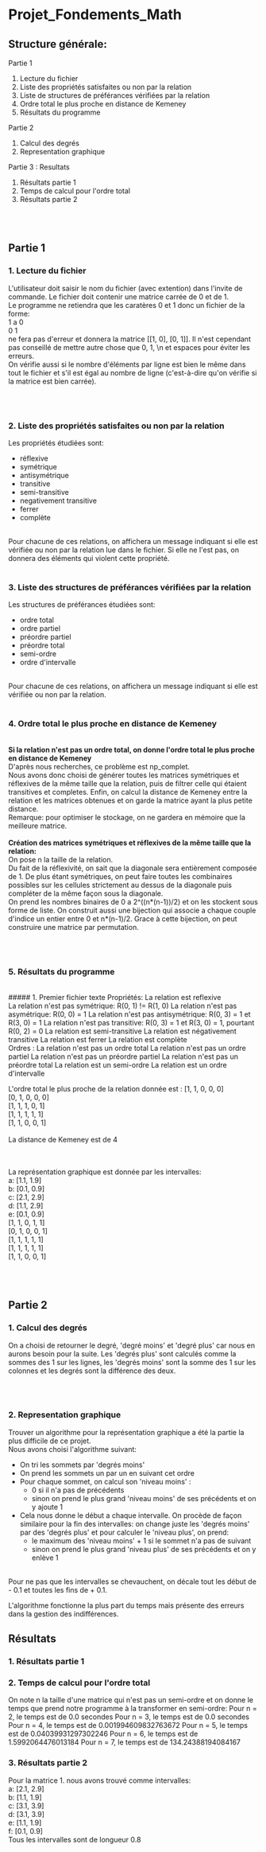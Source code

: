 # Projet_Fondements_Math

## Structure générale:
Partie 1
  1. Lecture du fichier
  2. Liste des propriétés satisfaites ou non par la relation
  3. Liste de structures de préférances vérifiées par la relation
  4. Ordre total le plus proche en distance de Kemeney
  5. Résultats du programme

Partie 2
  1. Calcul des degrés
  2. Representation graphique

Partie 3 : Resultats
  1. Résultats partie 1
  2. Temps de calcul pour l'ordre total
  3. Résultats partie 2

<br><br>

## Partie 1
### 1. Lecture du fichier
L'utilisateur doit saisir le nom du fichier (avec extention) dans l'invite de commande. 
Le fichier doit contenir une matrice carrée de 0 et de 1.<br>
Le programme ne retiendra que les caratères 0 et 1 donc un fichier de la forme:<br>
1 a 0<br>
0 1<br>
ne fera pas d'erreur et donnera la matrice [[1, 0], [0, 1]]. 
Il n'est cependant pas conseillé de mettre autre chose que 0, 1, \n et espaces pour éviter les erreurs.<br>
On vérifie aussi si le nombre d'éléments par ligne est bien le même dans tout le fichier et s'il est égal au nombre de ligne
(c'est-à-dire qu'on vérifie si la matrice est bien carrée).

<br><br>

### 2. Liste des propriétés satisfaites ou non par la relation
Les propriétés étudiées sont:
  - réflexive
  - symétrique
  - antisymétrique
  - transitive
  - semi-transitive
  - negativement transitive
  - ferrer
  - complète
<br>
Pour chacune de ces relations, on affichera un message indiquant si elle est vérifiée ou non par la relation lue dans le fichier.
Si elle ne l'est pas, on donnera des éléments qui violent cette propriété.

<br>
<br>

### 3. Liste des structures de préférances vérifiées par la relation
Les structures de préférances étudiées sont:
  - ordre total
  - ordre partiel
  - préordre partiel
  - préordre total
  - semi-ordre
  - ordre d'intervalle
<br>
Pour chacune de ces relations, on affichera un message indiquant si elle est vérifiée ou non par la relation.

<br>
<br>

### 4. Ordre total le plus proche en distance de Kemeney
<br>**Si la relation n'est pas un ordre total, on donne l'ordre total le plus proche en distance de Kemeney**<br>
D'après nous recherches, ce problème est np_complet. <br>
Nous avons donc choisi de générer toutes les matrices symétriques et réflexives de la même taille que la relation,
puis de filtrer celle qui étaient transitives et completes.
Enfin, on calcul la distance de Kemeney entre la relation et les matrices obtenues et on garde la matrice ayant la plus petite distance.<br>
Remarque: pour optimiser le stockage, on ne gardera en mémoire que la meilleure matrice.
<br><br>
**Création des matrices symétriques et réflexives de la même taille que la relation:**
<br>On pose n la taille de la relation. <br>
Du fait de la réflexivité, on sait que la diagonale sera entièrement composée de 1.
De plus étant symétriques, on peut faire toutes les combinaires possibles sur les cellules strictement au dessus de la diagonale
puis compléter de la même façon sous la diagonale. <br>
On prend les nombres binaires de 0 a 2^((n*(n-1))/2) et on les stockent sous forme de liste. 
On construit aussi une bijection qui associe a chaque couple d'indice un entier entre 0 et n*(n-1)/2.
Grace à cette bijection, on peut construire une matrice par permutation.

<br>
<br>

### 5. Résultats du programme
<br>
##### 1. Premier fichier texte
Propriétés: 
La relation est reflexive<br>
La relation n'est pas symétrique: R(0, 1) != R(1, 0)
La relation n'est pas asymétrique: R(0, 0) = 1
La relation n'est pas antisymétrique: R(0, 3) = 1 et R(3, 0) = 1 
La relation n'est pas transitive: R(0, 3) = 1 et R(3, 0) = 1, pourtant R(0, 2) = 0 
La relation est semi-transitive
La relation est négativement transitive
La relation est ferrer
La relation est complète
<br>
Ordres :
La relation n'est pas un ordre total
La relation n'est pas un ordre partiel
La relation n'est pas un préordre partiel
La relation n'est pas un préordre total
La relation est un semi-ordre
La relation est un ordre d'intervalle
<br>

L'ordre total le plus proche de la relation donnée est :
[1, 1, 0, 0, 0]<br>
[0, 1, 0, 0, 0]<br>
[1, 1, 1, 0, 1]<br>
[1, 1, 1, 1, 1]<br>
[1, 1, 0, 0, 1]<br>
<br>
La distance de Kemeney est de 4<br>
<br><br>

La représentation graphique est donnée par les intervalles:<br>
a: [1.1, 1.9]<br>
b: [0.1, 0.9]<br>
c: [2.1, 2.9]<br>
d: [1.1, 2.9]<br>
e: [0.1, 0.9]<br>
[1, 1, 0, 1, 1]<br>
[0, 1, 0, 0, 1]<br>
[1, 1, 1, 1, 1]<br>
[1, 1, 1, 1, 1]<br>
[1, 1, 0, 0, 1]<br>

<br>
<br>

## Partie 2
### 1. Calcul des degrés
On a choisi de retourner le degré, 'degré moins' et 'degré plus' car nous en aurons besoin pour la suite. Les 'degrés plus' sont calculés comme la sommes des 1 sur les lignes, les 'degrés moins' sont la somme des 1 sur les colonnes et les degrés sont la différence des deux.

<br>
<br>

### 2. Representation graphique 
Trouver un algorithme pour la représentation graphique a été la partie la plus difficile de ce projet.
<br>
Nous avons choisi l'algorithme suivant:

  - On tri les sommets par 'degrés moins'
  - On prend les sommets un par un en suivant cet ordre
  - Pour chaque sommet, on calcul son 'niveau moins' :
      * 0 si il n'a pas de précédents
      * sinon on prend le plus grand 'niveau moins' de ses précédents et on y ajoute 1
  - Cela nous donne le début a chaque intervalle. On procède de façon similaire pour la fin des intervalles: on change juste les 'degrés moins' par des 'degrés plus' et pour calculer le 'niveau plus', on prend:
      * le maximum des 'niveau moins' + 1 si le sommet n'a pas de suivant
      * sinon on prend le plus grand 'niveau plus' de ses précédents et on y enlève 1
<br>
Pour ne pas que les intervalles se chevauchent, on décale tout les début de - 0.1 et toutes les fins de + 0.1. <br>

L'algorithme fonctionne la plus part du temps mais présente des erreurs dans la gestion des indifférences.

## Résultats
### 1. Résultats partie 1


### 2. Temps de calcul pour l'ordre total
On note n la taille d'une matrice qui n'est pas un semi-ordre et on donne le temps que prend notre programme à la transformer en semi-ordre:
Pour n = 2, le temps est de 0.0 secondes
Pour n = 3, le temps est de 0.0 secondes
Pour n = 4, le temps est de 0.001994609832763672
Pour n = 5, le temps est de 0.04039931297302246
Pour n = 6, le temps est de 1.5992064476013184
Pour n = 7, le temps est de 134.24388194084167

### 3. Résultats partie 2
Pour la matrice 1. nous avons trouvé comme intervalles: <br>
a: [2.1, 2.9] <br>
b: [1.1, 1.9] <br>
c: [3.1, 3.9] <br>
d: [3.1, 3.9] <br>
e: [1.1, 1.9] <br>
f: [0.1, 0.9] <br>
Tous les intervalles sont de longueur 0.8
<br>



